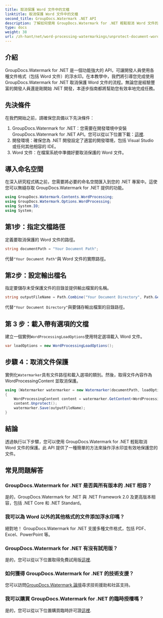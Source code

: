 ```yaml
---
title: 取消保護 Word 文件中的文檔
linktitle: 取消保護 Word 文件中的文檔
second_title: GroupDocs.Watermark .NET API
description: 了解如何使用 GroupDocs.Watermark for .NET 輕鬆取消 Word 文件的保護。請遵循我們的逐步指南。
type: docs
weight: 38
url: /zh-hant/net/word-processing-watermarkings/unprotect-document-word-docs/
---
```

## 介紹
GroupDocs.Watermark for .NET 是一個功能強大的 API，可讓開發人員使用各種文件格式（包括 Word 文件）的浮水印。在本教學中，我們將引導您完成使用 GroupDocs.Watermark for .NET 取消保護 Word 文件的流程。無論您是經驗豐富的開發人員還是剛開始 .NET 開發，本逐步指南都將幫助您有效率地完成任務。
## 先決條件
在我們開始之前，請確保您具備以下先決條件：
1.  GroupDocs.Watermark for .NET：您需要在開發環境中安裝 GroupDocs.Watermark for .NET API。您可以從以下位置下載：[這裡](https://releases.groupdocs.com/Watermark/net/).
2. 開發環境：確保您為 .NET 開發設定了適當的開發環境，包括 Visual Studio 或任何其他相容的 IDE。
3. Word 文件：在檔案系統中準備好要取消保護的 Word 文件。

## 導入命名空間
在深入研究程式碼之前，您需要將必要的命名空間匯入到您的 .NET 專案中。這使您可以無縫存取 GroupDocs.Watermark for .NET 提供的功能。
```csharp
using GroupDocs.Watermark.Contents.WordProcessing;
using GroupDocs.Watermark.Options.WordProcessing;
using System.IO;
using System;
```
## 第1步：指定文檔路徑
定義要取消保護的 Word 文件的路徑。
```csharp
string documentPath = "Your Document Path";
```
代替`"Your Document Path"`與 Word 文件的實際路徑。
## 第2步：設定輸出檔名
指定要儲存未受保護文件的目錄並提供輸出檔案的名稱。
```csharp
string outputFileName = Path.Combine("Your Document Directory", Path.GetFileName(documentPath));
```
代替`"Your Document Directory"`與要儲存輸出檔案的目錄路徑。
## 第 3 步：載入帶有選項的文檔
建立一個實例`WordProcessingLoadOptions`使用特定選項載入 Word 文件。
```csharp
var loadOptions = new WordProcessingLoadOptions();
```
## 步驟 4：取消文件保護
實例化`Watermarker`具有文件路徑和載入選項的類別。然後，取得文件內容作為 WordProcessingContent 並取消保護。
```csharp
using (Watermarker watermarker = new Watermarker(documentPath, loadOptions))
{
    WordProcessingContent content = watermarker.GetContent<WordProcessingContent>();
    content.Unprotect();
    watermarker.Save(outputFileName);
}
```

## 結論
透過執行以下步驟，您可以使用 GroupDocs.Watermark for .NET 輕鬆取消 Word 文件的保護。此 API 提供了一種簡單的方法來操作浮水印並有效地保護您的文件。
## 常見問題解答
### GroupDocs.Watermark for .NET 是否與所有版本的 .NET 相容？
是的，GroupDocs.Watermark for .NET 與 .NET Framework 2.0 及更高版本相容，包括 .NET Core 和 .NET Standard。
### 我可以為 Word 以外的其他格式的文件添加浮水印嗎？
絕對地！ GroupDocs.Watermark for .NET 支援多種文件格式，包括 PDF、Excel、PowerPoint 等。
### GroupDocs.Watermark for .NET 有沒有試用版？
是的，您可以從以下位置取得免費試用版[這裡](https://releases.groupdocs.com/).
### 如何獲得 GroupDocs.Watermark for .NET 的技術支援？
您可以訪問[GroupDocs.Watermark 論壇](https://forum.groupdocs.com/c/watermark/19)尋求技術援助和社區支持。
### 我可以購買 GroupDocs.Watermark for .NET 的臨時授權嗎？
是的，您可以從以下位置購買臨時許可證[這裡](https://purchase.groupdocs.com/temporary-license/).